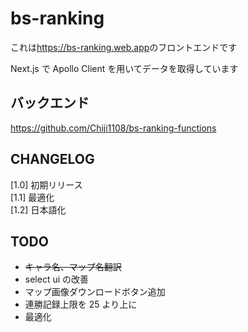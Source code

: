 # bs-ranking

これは<https://bs-ranking.web.app>のフロントエンドです

Next.js で Apollo Client を用いてデータを取得しています

## バックエンド

<https://github.com/Chiji1108/bs-ranking-functions>

## CHANGELOG

[1.0] 初期リリース  
[1.1] 最適化  
[1.2] 日本語化

## TODO

- ~~キャラ名、マップ名翻訳~~
- select ui の改善
- マップ画像ダウンロードボタン追加
- 連勝記録上限を 25 より上に
- 最適化
